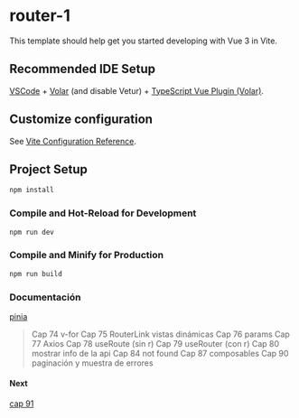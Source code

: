 # router-1

This template should help get you started developing with Vue 3 in Vite.

## Recommended IDE Setup

[VSCode](https://code.visualstudio.com/) + [Volar](https://marketplace.visualstudio.com/items?itemName=Vue.volar) (and disable Vetur) + [TypeScript Vue Plugin (Volar)](https://marketplace.visualstudio.com/items?itemName=Vue.vscode-typescript-vue-plugin).

## Customize configuration

See [Vite Configuration Reference](https://vitejs.dev/config/).



## Project Setup

```sh
npm install
```

### Compile and Hot-Reload for Development

```sh
npm run dev
```

### Compile and Minify for Production

```sh
npm run build
```

### Documentación
[pinia](https://bluuweb.github.io/vue-udemy/30-04-pinia/)

> Cap 74 v-for
> Cap 75 RouterLink vistas dinámicas
> Cap 76 params
> Cap 77 Axios
> Cap 78 useRoute (sin r)
> Cap 79 useRouter (con r)
> Cap 80 mostrar info de la api
> Cap 84 not found
> Cap 87 composables
> Cap 90 paginación y muestra de errores



#### Next 
[cap 91](https://www.udemy.com/course/curso-vue/learn/lecture/33491896#questions/20258624)
